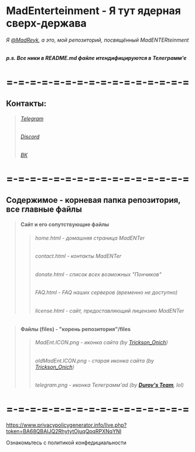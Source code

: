 # **MadEnterteinment** - Я тут ядерная сверх-держава
###### Я [\@MadReyk](https://t.me/madreyknotbot), а это, мой репозиторий, посвящённый MadENTERteinment

##### _p.s._ Все ники в README.md файле итендифицируются в Телеграмм'е

# =-=-=-=-=-=-=-=-=-=-=-=-=-=-=-=

## Контакты:
> ###### [Telegram](https://t.me/madrpbot)
> ###### [Discord](https://discord.gg/ZfJTdKYaMF)
> ###### [ВК](https://vk.com/madmarkdown)

# =-=-=-=-=-=-=-=-=-=-=-=-=-=-=-=

## Содержимое - корневая папка репозитория, все главные файлы
>#### Сайт и его сопутствующие файлы
>>###### home.html - домашняя страница MadENTer
>>###### contact.html - контакты MadENTer
>>###### donate.html - список всех возможных "Пончиков"
>>###### FAQ.html - FAQ наших серверов (временно не доступно)
>>###### license.html - сайт, предоставляющий лицензию MadENTer

>#### Файлы (files) - "корень репозитория"/files
>>###### MadEnt.ICON.png - иконка сайта (by [Trickson_Onich](https://t.me/Trickson_Onich))
>>###### oldMadEnt.ICON.png - старая иконка сайта (by [Trickson_Onich](https://t.me/Trickson_Onich))
>>###### telegram.png - иконка Телеграмм'аd (by **[Durov's Team](https://t.me/Durov)**, lol)

# =-=-=-=-=-=-=-=-=-=-=-=-=-=-=-=

https://www.privacypolicygenerator.info/live.php?token=BA68QBAIJQ2RhytytOjuqQpqRPXNqYNI

Ознакомьтесь с политикой конфедициальности
